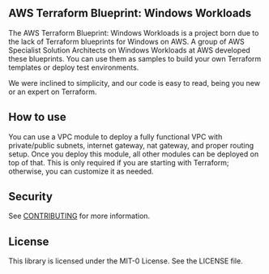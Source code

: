 ## AWS Terraform Blueprint: Windows Workloads

The AWS Terraform Blueprint: Windows Workloads is a project born due to the lack of Terraform blueprints for Windows on AWS. A group of AWS Specialist Solution Architects on Windows Workloads at AWS developed these blueprints. You can use them as samples to build your own Terraform templates or deploy test environments.

We were inclined to simplicity, and our code is easy to read, being you new or an expert on Terraform. 

## How to use

You can use a VPC module to deploy a fully functional VPC with private/public subnets, internet gateway, nat gateway, and proper routing setup. Once you deploy this module, all other modules can be deployed on top of that. This is only required if you are starting with Terraform; otherwise, you can customize it as needed.

## Security

See [CONTRIBUTING](CONTRIBUTING.md#security-issue-notifications) for more information.

## License

This library is licensed under the MIT-0 License. See the LICENSE file.